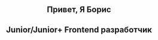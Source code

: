 <div align="center">
  <h2>Привет, Я Борис</h2>
  <h2>Junior/Junior+ Frontend разработчик</h2>
</div>
